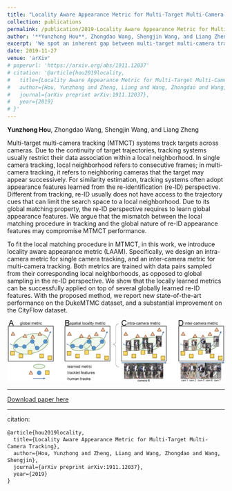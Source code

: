 ```yaml
---
title: "Locality Aware Appearance Metric for Multi-Target Multi-Camera Tracking"
collection: publications
permalink: /publication/2019-Locality Aware Appearance Metric for Multi-Target Multi-Camera Tracking
author: '**Yunzhong Hou**, Zhongdao Wang, Shengjin Wang, and Liang Zheng'
excerpt: 'We spot an inherent gap between multi-target multi-camera tracking (MTMCT) and re-identification (re-ID). Re-ID matches globally, whereas MTMCT only needs to match with a local region. To fit the local matching procedure in MTMCT, in this work, we introduce locality aware appearance metric (LAAM), that can be learned on top of several globally learned appearance features.'
date: 2019-11-27
venue: 'arXiv'
# paperurl: 'https://arxiv.org/abs/1911.12037'
# citation: '@article{hou2019locality,
#   title={Locality Aware Appearance Metric for Multi-Target Multi-Camera Tracking},
#   author={Hou, Yunzhong and Zheng, Liang and Wang, Zhongdao and Wang, Shengjin},
#   journal={arXiv preprint arXiv:1911.12037},
#   year={2019}
# }'
---
```

**Yunzhong Hou**, Zhongdao Wang, Shengjin Wang, and Liang Zheng

Multi-target multi-camera tracking (MTMCT) systems track targets across cameras. Due to the continuity of target trajectories, tracking systems usually restrict their data association within a local neighborhood. In single camera tracking, local neighborhood refers to consecutive frames; in multi-camera tracking, it refers to neighboring cameras that the target may appear successively. For similarity estimation, tracking systems often adopt appearance features learned from the re-identification (re-ID) perspective. Different from tracking, re-ID usually does not have access to the trajectory cues that can limit the search space to a local neighborhood. Due to its global matching property, the re-ID perspective requires to learn global appearance features. We argue that the mismatch between the local matching procedure in tracking and the global nature of re-ID appearance features may compromise MTMCT performance.

To fit the local matching procedure in MTMCT, in this work, we introduce locality aware appearance metric (LAAM). Specifically, we design an intra-camera metric for single camera tracking, and an inter-camera metric for multi-camera tracking. Both metrics are trained with data pairs sampled from their corresponding local neighborhoods, as opposed to global sampling in the re-ID perspective. We show that the locally learned metrics can be successfully applied on top of several globally learned re-ID features. With the proposed method, we report new state-of-the-art performance on the DukeMTMC dataset, and a substantial improvement on the CityFlow dataset.

![alt text](/images/TLML_intro.png "local matching in tracking: global metric vs. locality aware appearance metric")

---
[Download paper here](https://arxiv.org/pdf/1911.12037.pdf)

---
citation:
```
@article{hou2019locality,
  title={Locality Aware Appearance Metric for Multi-Target Multi-Camera Tracking},
  author={Hou, Yunzhong and Zheng, Liang and Wang, Zhongdao and Wang, Shengjin},
  journal={arXiv preprint arXiv:1911.12037},
  year={2019}
}
```